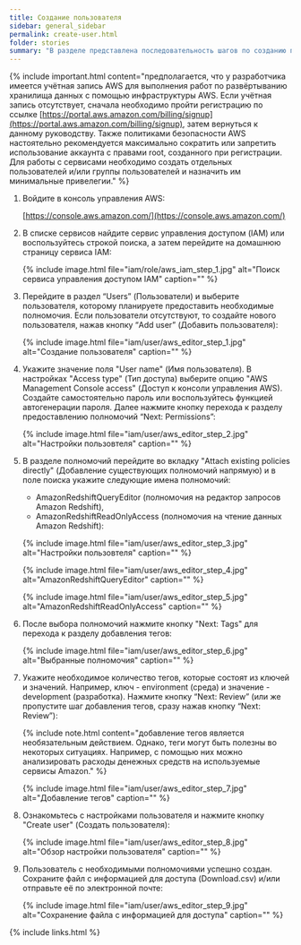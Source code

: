 ```yaml
---
title: Создание пользователя
sidebar: general_sidebar
permalink: create-user.html
folder: stories
summary: "В разделе представлена последовательность шагов по созданию пользователя с полномочиями на чтение данных Amazon Redshift и выполению запросов с помощью встроенного редактора."
---
```


{% include important.html content="предполагается, что у разработчика имеется учётная запись AWS для выполнения работ по развёртыванию хранилища данных с помощью инфраструктуры AWS. Если учётная запись отсутствует, сначала необходимо пройти регистрацию по ссылке [https://portal.aws.amazon.com/billing/signup](https://portal.aws.amazon.com/billing/signup), затем вернуться к данному руководству. Также политиками безопасности AWS настоятельно рекомендуется максимально сократить или запретить использование аккаунта с правами root, созданного при регистрации. Для работы с сервисами необходимо создать отдельных пользователей и/или группы пользователей и назначить им минимальные привелегии." %}

1. Войдите в консоль управления AWS:

    [https://console.aws.amazon.com/](https://console.aws.amazon.com/)

2. В списке сервисов найдите сервис управления доступом (IAM) или воспользуйтесь строкой поиска, а затем перейдите на домашнюю страницу сервиса IAM:

    {% include image.html file="iam/role/aws_iam_step_1.jpg" alt="Поиск сервиса управления доступом IAM" caption="" %}

3. Перейдите в раздел “Users” (Пользователи) и выберите пользователя, которому планируете предоставить необходимые полномочия. Если пользователи отсутствуют, то создайте нового пользователя, нажав кнопку “Add user” (Добавить пользователя):

    {% include image.html file="iam/user/aws_editor_step_1.jpg" alt="Создание пользователя" caption="" %}

4. Укажите значение поля "User name" (Имя пользователя). В настройках "Access type" (Тип доступа) выберите опцию "AWS Management Console access" (Доступ к консоли управления AWS). Создайте самостоятельно пароль или воспользуйтесь функцией автогенерации пароля. Далее нажмите кнопку перехода к разделу предоставлению полномочий “Next: Permissions”:

    {% include image.html file="iam/user/aws_editor_step_2.jpg" alt="Настройки пользовтеля" caption="" %}

5. В разделе полномочий перейдите во вкладку "Attach existing policies directly" (Добавление существующих полномочий напрямую) и в поле поиска укажите следующие имена полномочий: 
    - AmazonRedshiftQueryEditor (полномочия на редактор запросов Amazon Redshift),
    - AmazonRedshiftReadOnlyAccess (полномочия на чтение данных Amazon Redshift):

    {% include image.html file="iam/user/aws_editor_step_3.jpg" alt="Настройки пользовтеля" caption="" %}

    {% include image.html file="iam/user/aws_editor_step_4.jpg" alt="AmazonRedshiftQueryEditor" caption="" %}

    {% include image.html file="iam/user/aws_editor_step_5.jpg" alt="AmazonRedshiftReadOnlyAccess" caption="" %}

6. После выбора полномочий нажмите кнопку "Next: Tags" для перехода к разделу добавления тегов:

    {% include image.html file="iam/user/aws_editor_step_6.jpg" alt="Выбранные полномочия" caption="" %}

7. Укажите необходимое количество тегов, которые состоят из ключей и значений. Например, ключ - environment (среда) и значение - development (разработка). Нажмите кнопку “Next: Review” (или же пропустите шаг добавления тегов, сразу нажав кнопку “Next: Review”):

    {% include note.html content="добавление тегов является необязательным действием. Однако, теги могут быть полезны во некоторых ситуациях. Например, с помощью них можно анализировать расходы денежных средств на используемые сервисы Amazon." %}

    {% include image.html file="iam/user/aws_editor_step_7.jpg" alt="Добавление тегов" caption="" %}

8. Ознакомьтесь с настройками пользователя и нажмите кнопку "Create user" (Создать пользователя):

    {% include image.html file="iam/user/aws_editor_step_8.jpg" alt="Обзор настройки пользователя" caption="" %}

9. Пользователь с необходимыми полномочиями успешно создан. Сохраните файл с информацией для доступа (Download.csv) и/или отправьте её по электронной почте:

    {% include image.html file="iam/user/aws_editor_step_9.jpg" alt="Сохранение файла с информацией для доступа" caption="" %}


{% include links.html %}
